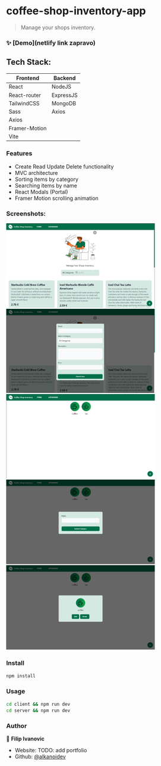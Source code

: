 # coffee-shop-inventory-app
<p>
</p>

> Manage your shops inventory.

### ✨ [Demo](netlify link zapravo)

## Tech Stack:
| Frontend      | Backend     |
| ------------- | ----------- |
| React         | NodeJS      |
| React-router  | ExpressJS   |
| TailwindCSS   | MongoDB     |
| Sass          | Axios       | 
| Axios         |         
| Framer-Motion |         
| Vite          |         

### Features
- Create Read Update Delete functionality
- MVC architecture
- Sorting items by category
- Searching items by name
- React Modals (Portal)
- Framer Motion scrolling animation

### Screenshots:

<img alt="" src="screenshots/Screenshot2022-05-23173142.png" width="400">
<img alt="" src="screenshots/Screenshot2022-05-23173221.png" width="400">
<img alt="" src="screenshots/Screenshot2022-05-23173240.png" width="400">
<img alt="" src="screenshots/Screenshot2022-05-23173257.png" width="400">
<img alt="" src="screenshots/Screenshot2022-05-23173316.png" width="400">

### Install

```sh
npm install
```

### Usage

```sh
cd client && npm run dev
cd server && npm run dev
```

### Author

👤 **Filip Ivanovic**

* Website: TODO: add portfolio
* Github: [@alkanoidev](https://github.com/alkanoidev)
